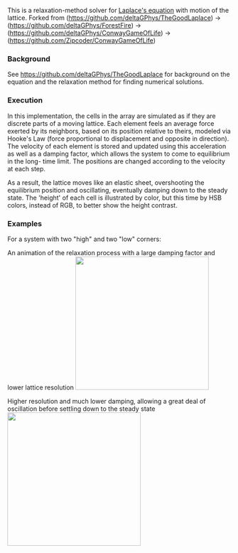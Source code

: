 This is a relaxation-method solver for [Laplace's equation](https://en.wikipedia.org/wiki/Laplace%27s_equation) with motion of the lattice. 
Forked from (https://github.com/deltaGPhys/TheGoodLaplace) -> (https://github.com/deltaGPhys/ForestFire) -> (https://github.com/deltaGPhys/ConwayGameOfLife) -> (https://github.com/Zipcoder/ConwayGameOfLife)

### Background
See https://github.com/deltaGPhys/TheGoodLaplace for background on the equation and the relaxation method for finding numerical solutions.


### Execution
In this implementation, the cells in the array are simulated as if they are discrete parts of a moving lattice. Each element feels an average force
exerted by its neighbors, based on its position relative to theirs, modeled via Hooke's Law (force proportional to displacement and opposite in direction). 
The velocity of
each element is stored and updated using this acceleration as well as a damping factor, which allows the system to come to equilibrium in the long-
time limit. The positions are changed according to the velocity at each step.

As a result, the lattice moves like an elastic sheet, overshooting the equilibrium position and oscillating, eventually damping down to the steady state. 
The 'height' of each cell is illustrated by color, but this time by HSB colors, instead of RGB, to better show the height contrast.

### Examples
For a system with two "high" and two "low" corners:

An animation of the relaxation process with a large damping factor and lower lattice resolution
<img src = "LaplaceNormal.gif" width="300px">

Higher resolution and much lower damping, allowing a great deal of oscillation before settling down to the steady state
<img src = "LaplaceInertia.gif" width="300px">

